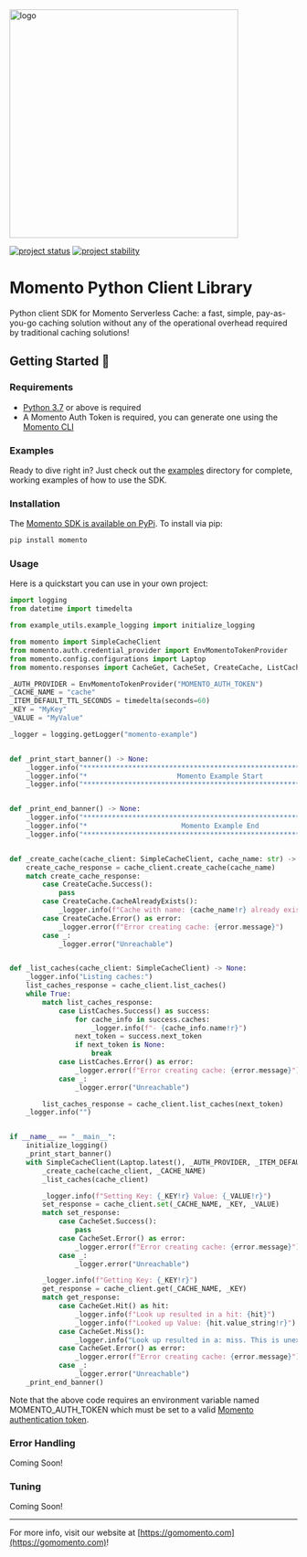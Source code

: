 <head>
  <meta name="Momento Python Client Library Documentation" content="Python client software development kit for Momento Serverless Cache">
</head>
<img src="https://docs.momentohq.com/img/logo.svg" alt="logo" width="400"/>

[![project status](https://momentohq.github.io/standards-and-practices/badges/project-status-official.svg)](https://github.com/momentohq/standards-and-practices/blob/main/docs/momento-on-github.md)
[![project stability](https://momentohq.github.io/standards-and-practices/badges/project-stability-alpha.svg)](https://github.com/momentohq/standards-and-practices/blob/main/docs/momento-on-github.md) 

# Momento Python Client Library


Python client SDK for Momento Serverless Cache: a fast, simple, pay-as-you-go caching solution without
any of the operational overhead required by traditional caching solutions!



## Getting Started :running:

### Requirements

- [Python 3.7](https://www.python.org/downloads/) or above is required
- A Momento Auth Token is required, you can generate one using the [Momento CLI](https://github.com/momentohq/momento-cli)

### Examples

Ready to dive right in? Just check out the [examples](./examples/README.md) directory for complete, working examples of
how to use the SDK.

### Installation

The [Momento SDK is available on PyPi](https://pypi.org/project/momento/).  To install via pip:

```bash
pip install momento
```

### Usage

Here is a quickstart you can use in your own project:

```python
import logging
from datetime import timedelta

from example_utils.example_logging import initialize_logging

from momento import SimpleCacheClient
from momento.auth.credential_provider import EnvMomentoTokenProvider
from momento.config.configurations import Laptop
from momento.responses import CacheGet, CacheSet, CreateCache, ListCaches

_AUTH_PROVIDER = EnvMomentoTokenProvider("MOMENTO_AUTH_TOKEN")
_CACHE_NAME = "cache"
_ITEM_DEFAULT_TTL_SECONDS = timedelta(seconds=60)
_KEY = "MyKey"
_VALUE = "MyValue"

_logger = logging.getLogger("momento-example")


def _print_start_banner() -> None:
    _logger.info("******************************************************************")
    _logger.info("*                      Momento Example Start                     *")
    _logger.info("******************************************************************")


def _print_end_banner() -> None:
    _logger.info("******************************************************************")
    _logger.info("*                       Momento Example End                      *")
    _logger.info("******************************************************************")


def _create_cache(cache_client: SimpleCacheClient, cache_name: str) -> None:
    create_cache_response = cache_client.create_cache(cache_name)
    match create_cache_response:
        case CreateCache.Success():
            pass
        case CreateCache.CacheAlreadyExists():
            _logger.info(f"Cache with name: {cache_name!r} already exists.")
        case CreateCache.Error() as error:
            _logger.error(f"Error creating cache: {error.message}")
        case _:
            _logger.error("Unreachable")


def _list_caches(cache_client: SimpleCacheClient) -> None:
    _logger.info("Listing caches:")
    list_caches_response = cache_client.list_caches()
    while True:
        match list_caches_response:
            case ListCaches.Success() as success:
                for cache_info in success.caches:
                    _logger.info(f"- {cache_info.name!r}")
                next_token = success.next_token
                if next_token is None:
                    break
            case ListCaches.Error() as error:
                _logger.error(f"Error creating cache: {error.message}")
            case _:
                _logger.error("Unreachable")

        list_caches_response = cache_client.list_caches(next_token)
    _logger.info("")


if __name__ == "__main__":
    initialize_logging()
    _print_start_banner()
    with SimpleCacheClient(Laptop.latest(), _AUTH_PROVIDER, _ITEM_DEFAULT_TTL_SECONDS) as cache_client:
        _create_cache(cache_client, _CACHE_NAME)
        _list_caches(cache_client)

        _logger.info(f"Setting Key: {_KEY!r} Value: {_VALUE!r}")
        set_response = cache_client.set(_CACHE_NAME, _KEY, _VALUE)
        match set_response:
            case CacheSet.Success():
                pass
            case CacheSet.Error() as error:
                _logger.error(f"Error creating cache: {error.message}")
            case _:
                _logger.error("Unreachable")

        _logger.info(f"Getting Key: {_KEY!r}")
        get_response = cache_client.get(_CACHE_NAME, _KEY)
        match get_response:
            case CacheGet.Hit() as hit:
                _logger.info(f"Look up resulted in a hit: {hit}")
                _logger.info(f"Looked up Value: {hit.value_string!r}")
            case CacheGet.Miss():
                _logger.info("Look up resulted in a: miss. This is unexpected.")
            case CacheGet.Error() as error:
                _logger.error(f"Error creating cache: {error.message}")
            case _:
                _logger.error("Unreachable")
    _print_end_banner()

```

Note that the above code requires an environment variable named MOMENTO_AUTH_TOKEN which must
be set to a valid [Momento authentication token](https://docs.momentohq.com/docs/getting-started#obtain-an-auth-token).

### Error Handling

Coming Soon!

### Tuning

Coming Soon!

----------------------------------------------------------------------------------------
For more info, visit our website at [https://gomomento.com](https://gomomento.com)!
